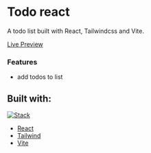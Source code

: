 # Todo react

A todo list built with React, Tailwindcss and Vite.

[Live Preview]()

### Features

- add todos to list

## Built with:

[![Stack](https://skills.thijs.gg/icons?i=react,tailwind,vite,netlify)](https://github.com/vsilagy)

- [React](https://reactjs.org/)
- [Tailwind](https://tailwindcss.com/)
- [Vite](https://vitejs.dev/)
